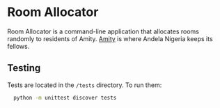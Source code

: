 # Room Allocator
Room Allocator is a command-line application that allocates rooms randomly to residents of Amity. [Amity](https://techpoint.ng/2015/02/02/yaba-got-its-first-tech-campus-andelas-amity-photo/) is where Andela Nigeria keeps its fellows.

## Testing
Tests are located in the ```/tests``` directory. To run them:
```bash
  python -m unittest discover tests
```

